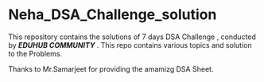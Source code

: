 # Neha_DSA_Challenge_solution
This repository contains the solutions of 7 days DSA Challenge , conducted by 
***EDUHUB COMMUNITY*** .
This repo contains various topics and solution to the Problems.

Thanks to Mr.Samarjeet for providing the amamizg DSA Sheet.
